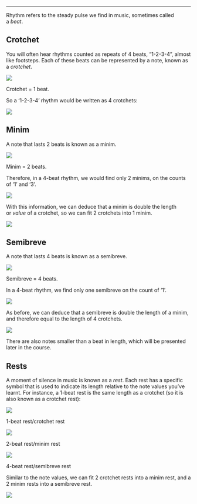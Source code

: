 
---

Rhythm refers to the steady pulse we find in music, sometimes called a _beat_.

## Crotchet

You will often hear rhythms counted as repeats of 4 beats, “1-2-3-4”, almost like footsteps. Each of these beats can be represented by a note, known as a _crotchet_.

[![](https://www.orangelearn.com/wp-content/uploads/2021/09/OL_Foundation_crotchet.png)](https://learn.orangeamps.com/wp-content/uploads/2021/09/OL_Foundation_crotchet.png)

Crotchet = 1 beat.

So a ‘1-2-3-4’ rhythm would be written as 4 crotchets:

[![](https://www.orangelearn.com/wp-content/uploads/2021/09/OL_Foundation_4-crotchets.png)](https://learn.orangeamps.com/wp-content/uploads/2021/09/OL_Foundation_4-crotchets.png)

## Minim

A note that lasts 2 beats is known as a minim.

[![](https://www.orangelearn.com/wp-content/uploads/2021/09/OL_Foundation_minim.png)](https://learn.orangeamps.com/wp-content/uploads/2021/09/OL_Foundation_minim.png)

Minim = 2 beats.

Therefore, in a 4-beat rhythm, we would find only 2 minims, on the counts of ‘1’ and ‘3’.

[![](https://www.orangelearn.com/wp-content/uploads/2021/09/OL_Foundation_Minim-2-beats-1.png)](https://learn.orangeamps.com/wp-content/uploads/2021/09/OL_Foundation_Minim-2-beats-1.png)

With this information, we can deduce that a minim is double the length or _value_ of a crotchet, so we can fit 2 crotchets into 1 minim.

[![](https://www.orangelearn.com/wp-content/uploads/2021/09/OL_Foundation_crotchets-minims-221x178-1.png)](https://learn.orangeamps.com/wp-content/uploads/2021/09/OL_Foundation_crotchets-minims-221x178-1.png)

## Semibreve

A note that lasts 4 beats is known as a semibreve.

[![](https://www.orangelearn.com/wp-content/uploads/2021/09/OL_Foundation_semibreve.png)](https://learn.orangeamps.com/wp-content/uploads/2021/09/OL_Foundation_semibreve.png)

Semibreve = 4 beats.

In a 4-beat rhythm, we find only one semibreve on the count of ‘1’.

[![](https://www.orangelearn.com/wp-content/uploads/2021/09/OL_Foundation_semibreve-4-beats-279x117-1.png)](https://learn.orangeamps.com/wp-content/uploads/2021/09/OL_Foundation_semibreve-4-beats-279x117-1.png)

As before, we can deduce that a semibreve is double the length of a minim, and therefore equal to the length of 4 crotchets.

[![](https://www.orangelearn.com/wp-content/uploads/2021/09/OL_Foundation_semibreve-crotchets-and-minims.png)](https://learn.orangeamps.com/wp-content/uploads/2021/09/OL_Foundation_semibreve-crotchets-and-minims.png)

There are also notes smaller than a beat in length, which will be presented later in the course.

## Rests

A moment of silence in music is known as a _rest_. Each rest has a specific symbol that is used to indicate its length relative to the note values you’ve learnt. For instance, a 1-beat rest is the same length as a crotchet (so it is also known as a crotchet rest):

[![](https://www.orangelearn.com/wp-content/uploads/2021/09/OL_Foundation_crotchet-rest.png)](https://learn.orangeamps.com/wp-content/uploads/2021/09/OL_Foundation_crotchet-rest.png)

1-beat rest/crotchet rest

[![](https://www.orangelearn.com/wp-content/uploads/2021/09/OL_Foundation_minim-rest.png)](https://learn.orangeamps.com/wp-content/uploads/2021/09/OL_Foundation_minim-rest.png)

2-beat rest/minim rest

[![](https://www.orangelearn.com/wp-content/uploads/2021/09/OL_Foundation_semibreve-rest.png)](https://learn.orangeamps.com/wp-content/uploads/2021/09/OL_Foundation_semibreve-rest.png)

4-beat rest/semibreve rest

Similar to the note values, we can fit 2 crotchet rests into a minim rest, and a 2 minim rests into a semibreve rest.

[![](https://www.orangelearn.com/wp-content/uploads/2021/09/OL_Foundation_semibreve-crotchets-and-minims.png)](https://learn.orangeamps.com/wp-content/uploads/2021/09/OL_Foundation_semibreve-crotchets-and-minims.png)